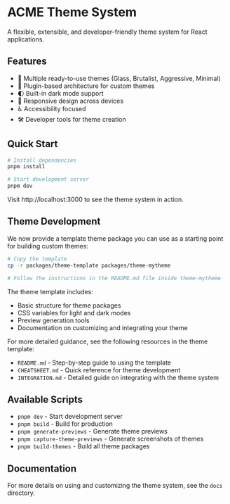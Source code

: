 # ACME Theme System

A flexible, extensible, and developer-friendly theme system for React applications.

## Features

- 🎨 Multiple ready-to-use themes (Glass, Brutalist, Aggressive, Minimal)
- 🔌 Plugin-based architecture for custom themes
- 🌓 Built-in dark mode support
- 📱 Responsive design across devices
- ♿ Accessibility focused
- 🛠️ Developer tools for theme creation

## Quick Start

```bash
# Install dependencies
pnpm install

# Start development server
pnpm dev
```

Visit http://localhost:3000 to see the theme system in action.

## Theme Development

We now provide a template theme package you can use as a starting point for building custom themes:

```bash
# Copy the template
cp -r packages/theme-template packages/theme-mytheme

# Follow the instructions in the README.md file inside theme-mytheme
```

The theme template includes:

- Basic structure for theme packages
- CSS variables for light and dark modes
- Preview generation tools
- Documentation on customizing and integrating your theme

For more detailed guidance, see the following resources in the theme template:

- `README.md` - Step-by-step guide to using the template
- `CHEATSHEET.md` - Quick reference for theme development
- `INTEGRATION.md` - Detailed guide on integrating with the theme system

## Available Scripts

- `pnpm dev` - Start development server
- `pnpm build` - Build for production
- `pnpm generate-previews` - Generate theme previews
- `pnpm capture-theme-previews` - Generate screenshots of themes
- `pnpm build-themes` - Build all theme packages

## Documentation

For more details on using and customizing the theme system, see the `docs` directory.
